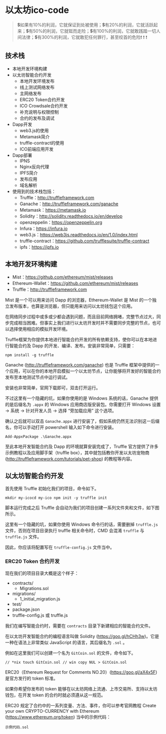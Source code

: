 # 以太坊ico-code

>:heavy_dollar_sign:如果有10%的利润，它就保证到处被使用；:heavy_dollar_sign:有20%的利润，它就活跃起来；:heavy_dollar_sign:有50%的利润，它就铤而走险；:heavy_dollar_sign:有100%的利润，它就敢践踏一切人间法律；:heavy_dollar_sign:有300%的利润，它就敢犯任何罪行，甚至绞首的危险:heavy_exclamation_mark: :heavy_exclamation_mark: :heavy_exclamation_mark:

## 技术栈

- 本地开发环境构建
- 以太坊智能合约开发
  - 本地开发环境发布
  - 线上测试网络发布
  - 主网络发布
  - ERC20 Token合约开发
  - ICO Crowdsale合约开发
  - 补充说明与权限控制
  - 合约的发布及调试
- Dapp开发
  - web3.js的使用
  - Metamask简介
  - truffle-contract的使用
  - ICO前端应用开发
- Dapp部署
  - IPNS
  - Nginx反向代理
  - IPFS简介
  - 发布应用
  - 域名解析
- 使用到的技术栈包括：
  - Truffle：http://truffleframework.com
  - Ganache：http://truffleframework.com/ganache
  - Metamask：https://metamask.io
  - Solidity：http://solidity.readthedocs.io/en/develop
  - openzeppelin：https://openzeppelin.org
  - Infura：https://infura.io
  - web3.js：https://web3js.readthedocs.io/en/1.0/index.html
  - truffle-contract：https://github.com/trufflesuite/truffle-contract
  - ipfs：https://ipfs.io

## 本地开发环境构建

- Mist：https://github.com/ethereum/mist/releases
- Ethereum-Wallet：https://github.com/ethereum/mist/releases
- Truffle：http://truffleframework.com

Mist 是一个可以用来访问 Dapp 的浏览器，Ethereum-Wallet 是 Mist 的一个独立发布版本，也算是浏览器，但只能用来访问以太坊钱包这个应用。

在网络同步过程中或多或少都会遇到问题，而且目前网络拥堵，完整节点过大，同步完成相当困难。但事实上我们进行以太坊开发时并不需要同步完整的节点，也可以选择使用相应的模拟开发环境。

Truffle框架为你提供本地进行智能合约开发的所有依赖支持，使你可以在本地进行智能合约及 Dapp 的开发、编译、发布。安装非常简单，只需要：
```
npm install -g truffle
```

Ganache (http://truffleframework.com/ganache) 也是 Truffle 框架中提供的一个应用，可以在你的本地开启模拟一个以太坊节点，让你能够将开发好的智能合约发布至本地测试节点中运行调试。

安装也非常简单，官网下载即可，双击打开运行。

不过这里有一个隐藏的坑，如果你使用的是 Windows 系统的话，Ganache 提供的是后缀名为 `.appx` 的 Windows 应用商店版安装包。你需要打开 Windows 设置 -> 系统 -> 针对开发人员 -> 选择 “旁加载应用” 这个选项。

确认之后就可以双击 `Ganache.appx` 进行安装了，假如系统仍然无法识别这一后缀名，你可以手动打开 powershell 输入如下命令进行安装。
```
Add-AppxPackage .\Ganache.appx
```

至此本地开发智能合约及 Dapp 的环境就算安装完成了，Truffle 官方提供了许多示例教程以及应用脚手架（truffle box），其中就包括教你开发以太坊宠物商 (http://truffleframework.com/tutorials/pet-shop) 的教程等内容。

## 以太坊智能合约开发

首先使用 Truffle 初始化我们的项目，命令如下。
```
mkdir my-icocd my-ico npm init -y truffle init
```

脚本运行完成之后 Truffle 会自动为我们的项目创建一系列文件夹和文件，如下图所示。

这里有一个隐藏的坑，如果你使用 Windows 命令行的话，需要删掉 `truffle.js` 文件，否则在项目目录执行 truffle 相关命令时，CMD 会混淆 `truffle` 与 `truffle.js` 文件。

因此，你应该将配置写在 `truffle-config.js` 文件当中。

### ERC20 Token 合约开发
现在我们的项目目录大概是这个样子：

- contracts/
  - Migrations.sol
- migrations/
  - 1_initial_migration.js
- test/
- package.json
- truffle-config.js 或 truffle.js

我们在编写智能合约时，需要在 `contracts` 目录下新建相应的智能合约文件。

在以太坊开发智能合约的编程语言叫做 Solidity (https://goo.gl/hCHh3w)。它是一种在语法上非常类似 JavaScript 的语言，其后缀名为 `.sol` 。

例如在这里我们可以创建一个名为 `GitCoin.sol` 的文件，命令如下。
```
// *nix touch GitCoin.sol // win copy NUL > GitCoin.sol
```

ERC20（Ethereum Request for Comments NO.20）(https://goo.gl/aX4x5F) 是官方发行的 token 标准。

如果你希望你发布的 token 能够在以太坊网络上流通、上市交易所、支持以太坊钱包，在开发 token 的合约时就必须遵从这一规范。

ERC20 规定了合约中的一系列变量、方法、事件，你可以参考官网教程 Create your own CRYPTO-CURRENCY with Ethereum (https://www.ethereum.org/token) 当中的示例代码：
```
示例代码.sol
```


